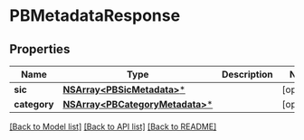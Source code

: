 # PBMetadataResponse

## Properties
Name | Type | Description | Notes
------------ | ------------- | ------------- | -------------
**sic** | [**NSArray&lt;PBSicMetadata&gt;***](PBSicMetadata.md) |  | [optional] 
**category** | [**NSArray&lt;PBCategoryMetadata&gt;***](PBCategoryMetadata.md) |  | [optional] 

[[Back to Model list]](../README.md#documentation-for-models) [[Back to API list]](../README.md#documentation-for-api-endpoints) [[Back to README]](../README.md)


